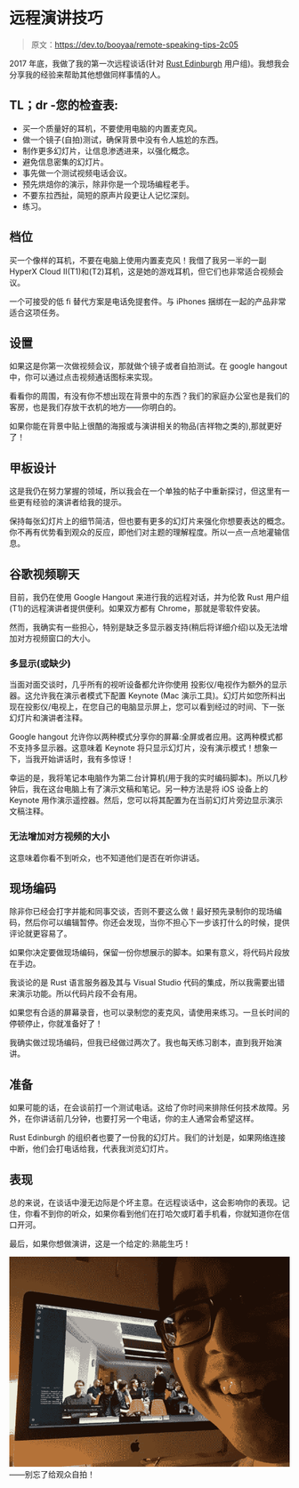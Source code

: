 # 远程演讲技巧

> 原文：<https://dev.to/booyaa/remote-speaking-tips-2c05>

2017 年底，我做了我的第一次远程谈话(针对 [Rust
Edinburgh](https://www.meetup.com/rust-edi/) 用户组)。我想我会分享我的经验来帮助其他想做同样事情的人。

## TL；dr -您的检查表:

*   买一个质量好的耳机，不要使用电脑的内置麦克风。
*   做一个镜子(自拍)测试，确保背景中没有令人尴尬的东西。
*   制作更多幻灯片，让信息渗透进来，以强化概念。
*   避免信息密集的幻灯片。
*   事先做一个测试视频电话会议。
*   预先烘焙你的演示，除非你是一个现场编程老手。
*   不要东拉西扯，简短的原声片段更让人记忆深刻。
*   练习。

## 档位

买一个像样的耳机，不要在电脑上使用内置麦克风！我借了我另一半的一副 HyperX Cloud II(T1)和(T2)耳机，这是她的游戏耳机，但它们也非常适合视频会议。

一个可接受的低 fi 替代方案是电话免提套件。与 iPhones 捆绑在一起的产品非常适合这项任务。

## 设置

如果这是你第一次做视频会议，那就做个镜子或者自拍测试。在 google hangout 中，你可以通过点击视频通话图标来实现。

看看你的周围，有没有你不想出现在背景中的东西？我们的家庭办公室也是我们的客房，也是我们存放干衣机的地方——你明白的。

如果你能在背景中贴上很酷的海报或与演讲相关的物品(吉祥物之类的),那就更好了！

## 甲板设计

这是我仍在努力掌握的领域，所以我会在一个单独的帖子中重新探讨，但这里有一些更有经验的演讲者给我的提示。

保持每张幻灯片上的细节简洁，但也要有更多的幻灯片来强化你想要表达的概念。你不再有优势看到观众的反应，即他们对主题的理解程度。所以一点一点地灌输信息。

## 谷歌视频聊天

目前，我仍在使用 Google Hangout 来进行我的远程对话，并为伦敦 Rust 用户组(T1)的远程演讲者提供便利。如果双方都有 Chrome，那就是零软件安装。

然而，我确实有一些担心，特别是缺乏多显示器支持(稍后将详细介绍)以及无法增加对方视频窗口的大小。

### 多显示(或缺少)

当面对面交谈时，几乎所有的视听设备都允许你使用
投影仪/电视作为额外的显示器。这允许我在演示者模式下配置 Keynote (Mac 演示工具)。幻灯片如您所料出现在投影仪/电视上，在您自己的电脑显示屏上，您可以看到经过的时间、下一张幻灯片和演讲者注释。

Google hangout 允许你以两种模式分享你的屏幕:全屏或者应用。这两种模式都不支持多显示器。这意味着 Keynote 将只显示幻灯片，没有演示模式！想象一下，当我开始讲话时，我有多惊讶！

幸运的是，我将笔记本电脑作为第二台计算机(用于我的实时编码脚本)。所以几秒钟后，我在这台电脑上有了演示文稿和笔记。另一种方法是将 iOS 设备上的 Keynote 用作演示遥控器。然后，您可以将其配置为在当前幻灯片旁边显示演示文稿注释。

### 无法增加对方视频的大小

这意味着你看不到听众，也不知道他们是否在听你讲话。

## 现场编码

除非你已经会打字并能和同事交谈，否则不要这么做！最好预先录制你的现场编码，然后你可以编辑暂停。你还会发现，当你不担心下一步该打什么的时候，提供评论就更容易了。

如果你决定要做现场编码，保留一份你想展示的脚本。如果有意义，将代码片段放在手边。

我谈论的是 Rust 语言服务器及其与 Visual Studio 代码的集成，所以我需要出错来演示功能。所以代码片段不会有用。

如果您有合适的屏幕录音，也可以录制您的麦克风，请使用来练习。一旦长时间的停顿停止，你就准备好了！

我确实做过现场编码，但我已经做过两次了。我也每天练习剧本，直到我开始演讲。

## 准备

如果可能的话，在会谈前打一个测试电话。这给了你时间来排除任何技术故障。另外，在你讲话前几分钟，也要打另一个电话，你的主人通常会希望这样。

Rust Edinburgh 的组织者也要了一份我的幻灯片。我们的计划是，如果网络连接中断，他们会打电话给我，代表我浏览幻灯片。

## 表现

总的来说，在谈话中漫无边际是个坏主意。在远程谈话中，这会影响你的表现。记住，你看不到你的听众，如果你看到他们在打哈欠或盯着手机看，你就知道你在信口开河。

最后，如果你想做演讲，这是一个给定的:熟能生巧！

[![remote talk selfie!](img/d5b00d2a9b136e166c7515d524897bed.png)](https://res.cloudinary.com/practicaldev/image/fetch/s--2ZFO6IBI--/c_limit%2Cf_auto%2Cfl_progressive%2Cq_auto%2Cw_880/https://booyaa.wtf/img/remote_talk_selfie.png)
——别忘了给观众自拍！